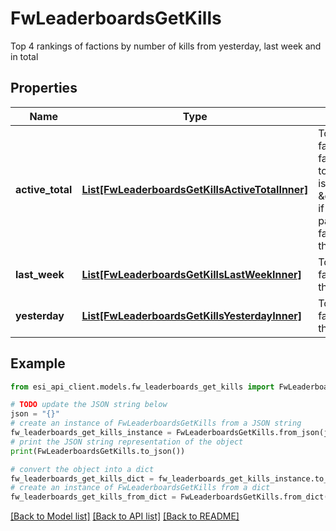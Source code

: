 # FwLeaderboardsGetKills

Top 4 rankings of factions by number of kills from yesterday, last week and in total

## Properties

Name | Type | Description | Notes
------------ | ------------- | ------------- | -------------
**active_total** | [**List[FwLeaderboardsGetKillsActiveTotalInner]**](FwLeaderboardsGetKillsActiveTotalInner.md) | Top 4 ranking of factions active in faction warfare by total kills. A faction is considered \&quot;active\&quot; if they have participated in faction warfare in the past 14 days | 
**last_week** | [**List[FwLeaderboardsGetKillsLastWeekInner]**](FwLeaderboardsGetKillsLastWeekInner.md) | Top 4 ranking of factions by kills in the past week | 
**yesterday** | [**List[FwLeaderboardsGetKillsYesterdayInner]**](FwLeaderboardsGetKillsYesterdayInner.md) | Top 4 ranking of factions by kills in the past day | 

## Example

```python
from esi_api_client.models.fw_leaderboards_get_kills import FwLeaderboardsGetKills

# TODO update the JSON string below
json = "{}"
# create an instance of FwLeaderboardsGetKills from a JSON string
fw_leaderboards_get_kills_instance = FwLeaderboardsGetKills.from_json(json)
# print the JSON string representation of the object
print(FwLeaderboardsGetKills.to_json())

# convert the object into a dict
fw_leaderboards_get_kills_dict = fw_leaderboards_get_kills_instance.to_dict()
# create an instance of FwLeaderboardsGetKills from a dict
fw_leaderboards_get_kills_from_dict = FwLeaderboardsGetKills.from_dict(fw_leaderboards_get_kills_dict)
```
[[Back to Model list]](../README.md#documentation-for-models) [[Back to API list]](../README.md#documentation-for-api-endpoints) [[Back to README]](../README.md)


